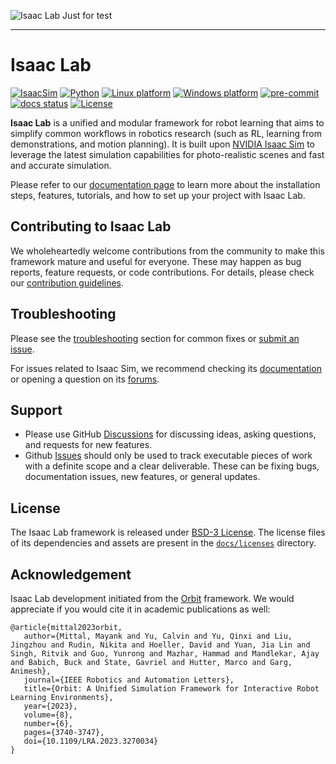 ![Isaac Lab](docs/source/_static/isaaclab.jpg) Just for test

---

# Isaac Lab

[![IsaacSim](https://img.shields.io/badge/IsaacSim-4.1-silver.svg)](https://docs.omniverse.nvidia.com/isaacsim/latest/overview.html)
[![Python](https://img.shields.io/badge/python-3.10-blue.svg)](https://docs.python.org/3/whatsnew/3.10.html)
[![Linux platform](https://img.shields.io/badge/platform-linux--64-orange.svg)](https://releases.ubuntu.com/20.04/)
[![Windows platform](https://img.shields.io/badge/platform-windows--64-orange.svg)](https://www.microsoft.com/en-us/)
[![pre-commit](https://img.shields.io/github/actions/workflow/status/isaac-sim/IsaacLab/pre-commit.yaml?logo=pre-commit&logoColor=white&label=pre-commit&color=brightgreen)](https://github.com/isaac-sim/IsaacLab/actions/workflows/pre-commit.yaml)
[![docs status](https://img.shields.io/github/actions/workflow/status/isaac-sim/IsaacLab/docs.yaml?label=docs&color=brightgreen)](https://github.com/isaac-sim/IsaacLab/actions/workflows/docs.yaml)
[![License](https://img.shields.io/badge/license-BSD--3-yellow.svg)](https://opensource.org/licenses/BSD-3-Clause)


**Isaac Lab** is a unified and modular framework for robot learning that aims to simplify common workflows
in robotics research (such as RL, learning from demonstrations, and motion planning). It is built upon
[NVIDIA Isaac Sim](https://docs.omniverse.nvidia.com/isaacsim/latest/overview.html) to leverage the latest
simulation capabilities for photo-realistic scenes and fast and accurate simulation.

Please refer to our [documentation page](https://isaac-sim.github.io/IsaacLab) to learn more about the
installation steps, features, tutorials, and how to set up your project with Isaac Lab.

## Contributing to Isaac Lab

We wholeheartedly welcome contributions from the community to make this framework mature and useful for everyone.
These may happen as bug reports, feature requests, or code contributions. For details, please check our
[contribution guidelines](https://isaac-sim.github.io/IsaacLab/source/refs/contributing.html).

## Troubleshooting

Please see the [troubleshooting](https://isaac-sim.github.io/IsaacLab/source/refs/troubleshooting.html) section for
common fixes or [submit an issue](https://github.com/isaac-sim/IsaacLab/issues).

For issues related to Isaac Sim, we recommend checking its [documentation](https://docs.omniverse.nvidia.com/app_isaacsim/app_isaacsim/overview.html)
or opening a question on its [forums](https://forums.developer.nvidia.com/c/agx-autonomous-machines/isaac/67).

## Support

* Please use GitHub [Discussions](https://github.com/isaac-sim/IsaacLab/discussions) for discussing ideas, asking questions, and requests for new features.
* Github [Issues](https://github.com/isaac-sim/IsaacLab/issues) should only be used to track executable pieces of work with a definite scope and a clear deliverable. These can be fixing bugs, documentation issues, new features, or general updates.

## License

The Isaac Lab framework is released under [BSD-3 License](LICENSE). The license files of its dependencies and assets are present in the [`docs/licenses`](docs/licenses) directory.

## Acknowledgement

Isaac Lab development initiated from the [Orbit](https://isaac-orbit.github.io/) framework. We would appreciate if you would cite it in academic publications as well:

```
@article{mittal2023orbit,
   author={Mittal, Mayank and Yu, Calvin and Yu, Qinxi and Liu, Jingzhou and Rudin, Nikita and Hoeller, David and Yuan, Jia Lin and Singh, Ritvik and Guo, Yunrong and Mazhar, Hammad and Mandlekar, Ajay and Babich, Buck and State, Gavriel and Hutter, Marco and Garg, Animesh},
   journal={IEEE Robotics and Automation Letters},
   title={Orbit: A Unified Simulation Framework for Interactive Robot Learning Environments},
   year={2023},
   volume={8},
   number={6},
   pages={3740-3747},
   doi={10.1109/LRA.2023.3270034}
}
```
